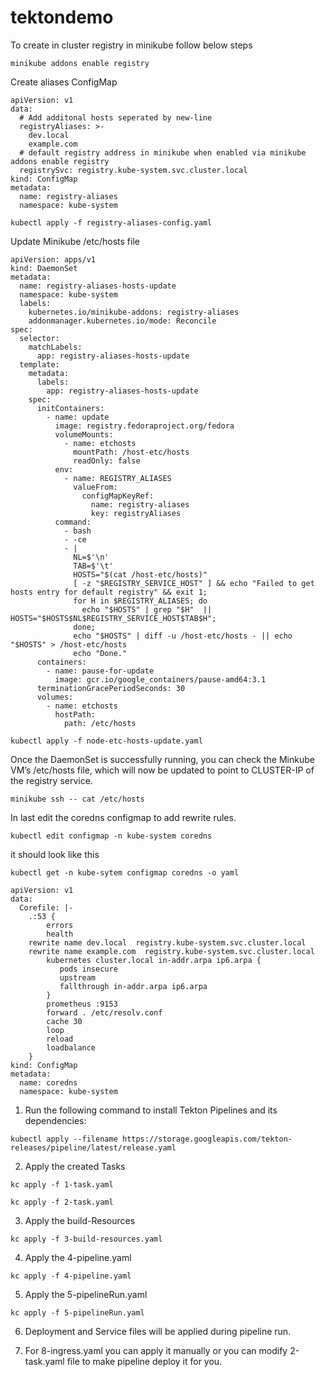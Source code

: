 # tektondemo

To create in cluster registry in minikube follow below steps

``` minikube addons enable registry ```

Create aliases ConfigMap

```
apiVersion: v1
data:
  # Add additonal hosts seperated by new-line
  registryAliases: >-
    dev.local
    example.com
  # default registry address in minikube when enabled via minikube addons enable registry
  registrySvc: registry.kube-system.svc.cluster.local
kind: ConfigMap
metadata:
  name: registry-aliases
  namespace: kube-system
```

``` kubectl apply -f registry-aliases-config.yaml ```

Update Minikube /etc/hosts file

```
apiVersion: apps/v1
kind: DaemonSet
metadata:
  name: registry-aliases-hosts-update
  namespace: kube-system
  labels:
    kubernetes.io/minikube-addons: registry-aliases
    addonmanager.kubernetes.io/mode: Reconcile
spec:
  selector:
    matchLabels:
      app: registry-aliases-hosts-update
  template:
    metadata:
      labels:
        app: registry-aliases-hosts-update
    spec:
      initContainers:
        - name: update
          image: registry.fedoraproject.org/fedora
          volumeMounts:
            - name: etchosts
              mountPath: /host-etc/hosts
              readOnly: false
          env:
            - name: REGISTRY_ALIASES
              valueFrom:
                configMapKeyRef:
                  name: registry-aliases
                  key: registryAliases
          command:
            - bash
            - -ce
            - |
              NL=$'\n'
              TAB=$'\t'
              HOSTS="$(cat /host-etc/hosts)"
              [ -z "$REGISTRY_SERVICE_HOST" ] && echo "Failed to get hosts entry for default registry" && exit 1;
              for H in $REGISTRY_ALIASES; do                
                echo "$HOSTS" | grep "$H"  || HOSTS="$HOSTS$NL$REGISTRY_SERVICE_HOST$TAB$H";
              done;
              echo "$HOSTS" | diff -u /host-etc/hosts - || echo "$HOSTS" > /host-etc/hosts
              echo "Done."
      containers:
        - name: pause-for-update
          image: gcr.io/google_containers/pause-amd64:3.1
      terminationGracePeriodSeconds: 30
      volumes:
        - name: etchosts
          hostPath:
            path: /etc/hosts

```

``` kubectl apply -f node-etc-hosts-update.yaml ```

Once the DaemonSet is successfully running, you can check the Minkube VM’s /etc/hosts file, which will now be updated to point to CLUSTER-IP of the registry service.

``` minikube ssh -- cat /etc/hosts ```

In last edit the coredns configmap to add rewrite rules.

``` kubectl edit configmap -n kube-system coredns ```

it should look like this

``` kubectl get -n kube-sytem configmap coredns -o yaml ```

```
apiVersion: v1
data:
  Corefile: |-
    .:53 {
        errors
        health
    rewrite name dev.local  registry.kube-system.svc.cluster.local
    rewrite name example.com  registry.kube-system.svc.cluster.local
        kubernetes cluster.local in-addr.arpa ip6.arpa {
           pods insecure
           upstream
           fallthrough in-addr.arpa ip6.arpa
        }
        prometheus :9153
        forward . /etc/resolv.conf
        cache 30
        loop
        reload
        loadbalance
    }
kind: ConfigMap
metadata:
  name: coredns
  namespace: kube-system
```


1. Run the following command to install Tekton Pipelines and its dependencies:

```
kubectl apply --filename https://storage.googleapis.com/tekton-releases/pipeline/latest/release.yaml
```

2. Apply the created Tasks

```
kc apply -f 1-task.yaml
```

```
kc apply -f 2-task.yaml
```

3. Apply the build-Resources

```
kc apply -f 3-build-resources.yaml
```

4. Apply the 4-pipeline.yaml

```
kc apply -f 4-pipeline.yaml
```

5. Apply the 5-pipelineRun.yaml

```
kc apply -f 5-pipelineRun.yaml
```

6. Deployment and Service files will be applied during pipeline run.

7. For 8-ingress.yaml you can apply it manually or you can modify 2-task.yaml file to make pipeline deploy it for you.

